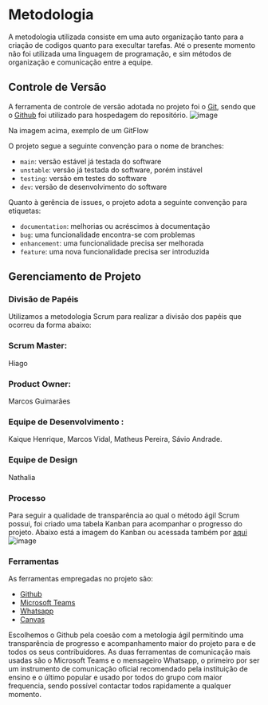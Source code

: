 
# Metodologia

A metodologia utilizada consiste em uma auto organização tanto para a criação de codigos quanto para execultar tarefas. Até o presente momento não foi utilizada uma linguagem de programação, e sim métodos de organização e comunicação entre a equipe.

## Controle de Versão

A ferramenta de controle de versão adotada no projeto foi o
[Git](https://git-scm.com/), sendo que o [Github](https://github.com)
foi utilizado para hospedagem do repositório.
![image](https://user-images.githubusercontent.com/41563209/164123872-9be3c85e-cb40-45e0-869f-4fd8f9ea894a.png)
<p>Na imagem acima, exemplo de um GitFlow</p>
O projeto segue a seguinte convenção para o nome de branches:

- `main`: versão estável já testada do software
- `unstable`: versão já testada do software, porém instável
- `testing`: versão em testes do software
- `dev`: versão de desenvolvimento do software

Quanto à gerência de issues, o projeto adota a seguinte convenção para
etiquetas:

- `documentation`: melhorias ou acréscimos à documentação
- `bug`: uma funcionalidade encontra-se com problemas
- `enhancement`: uma funcionalidade precisa ser melhorada
- `feature`: uma nova funcionalidade precisa ser introduzida


## Gerenciamento de Projeto

### Divisão de Papéis
Utilizamos a metodologia Scrum para realizar a divisão dos papéis que ocorreu da forma abaixo:



### Scrum Master:
Hiago

### Product Owner:
Marcos Guimarães

### Equipe de Desenvolvimento :
Kaique Henrique,
Marcos Vidal,
Matheus Pereira,
Sávio Andrade.

### Equipe de Design
Nathalia 


### Processo
Para seguir a qualidade de transparência ao qual o método ágil Scrum possui, foi criado uma tabela Kanban para acompanhar o progresso do projeto. Abaixo está a imagem do Kanban ou acessada também por [aqui](https://github.com/ICEI-PUC-Minas-PMV-ADS/pmv-ads-2022-1-e1-proj-web-t3-encontre-seu-pet-2/projects/1?add_cards_query=is%3Aopen)
![image](https://user-images.githubusercontent.com/41563209/164126917-ae4d3a1f-1325-4d73-9d52-ca714f7671d3.png)


 

### Ferramentas

As ferramentas empregadas no projeto são:

- [Github](https://github.com/)
- [Microsoft Teams](https://teams.microsoft.com/)
- [Whatsapp](https://web.whatsapp.com/)
- [Canvas](https://www.canva.com/pt_pt/login/)

Escolhemos o Github pela coesão com a metologia ágil permitindo uma transparência de progresso e acompanhamento maior do projeto para e de todos os seus contribuidores.
As duas ferramentas de comunicação mais usadas são o Microsoft Teams e o mensageiro Whatsapp, o primeiro por ser um instrumento de comunicação oficial recomendado pela instituição de ensino e o último popular e usado por todos do grupo com maior frequencia, sendo possível contactar todos rapidamente a qualquer momento.



